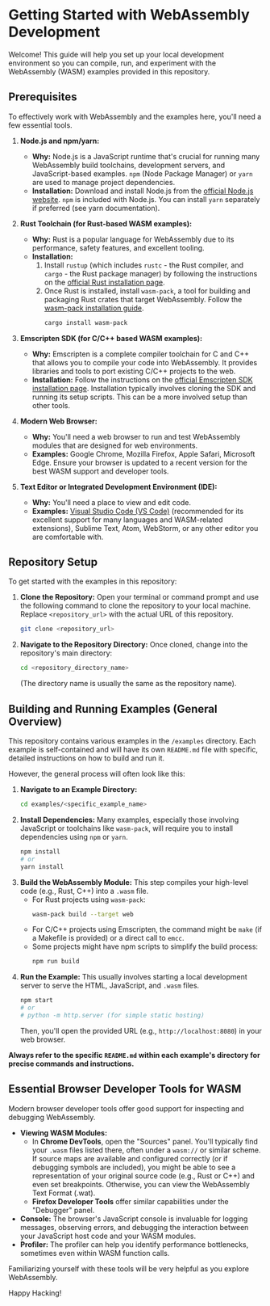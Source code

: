 # Getting Started with WebAssembly Development

Welcome! This guide will help you set up your local development environment so you can compile, run, and experiment with the WebAssembly (WASM) examples provided in this repository.

## Prerequisites

To effectively work with WebAssembly and the examples here, you'll need a few essential tools.

1.  **Node.js and npm/yarn:**
    *   **Why:** Node.js is a JavaScript runtime that's crucial for running many WebAssembly build toolchains, development servers, and JavaScript-based examples. `npm` (Node Package Manager) or `yarn` are used to manage project dependencies.
    *   **Installation:** Download and install Node.js from the [official Node.js website](https://nodejs.org/). `npm` is included with Node.js. You can install `yarn` separately if preferred (see yarn documentation).

2.  **Rust Toolchain (for Rust-based WASM examples):**
    *   **Why:** Rust is a popular language for WebAssembly due to its performance, safety features, and excellent tooling.
    *   **Installation:**
        1.  Install `rustup` (which includes `rustc` - the Rust compiler, and `cargo` - the Rust package manager) by following the instructions on the [official Rust installation page](https://www.rust-lang.org/tools/install).
        2.  Once Rust is installed, install `wasm-pack`, a tool for building and packaging Rust crates that target WebAssembly. Follow the [wasm-pack installation guide](https://rustwasm.github.io/wasm-pack/installer/).
            ```bash
            cargo install wasm-pack
            ```

3.  **Emscripten SDK (for C/C++ based WASM examples):**
    *   **Why:** Emscripten is a complete compiler toolchain for C and C++ that allows you to compile your code into WebAssembly. It provides libraries and tools to port existing C/C++ projects to the web.
    *   **Installation:** Follow the instructions on the [official Emscripten SDK installation page](https://emscripten.org/docs/getting_started/downloads.html). Installation typically involves cloning the SDK and running its setup scripts. This can be a more involved setup than other tools.

4.  **Modern Web Browser:**
    *   **Why:** You'll need a web browser to run and test WebAssembly modules that are designed for web environments.
    *   **Examples:** Google Chrome, Mozilla Firefox, Apple Safari, Microsoft Edge. Ensure your browser is updated to a recent version for the best WASM support and developer tools.

5.  **Text Editor or Integrated Development Environment (IDE):**
    *   **Why:** You'll need a place to view and edit code.
    *   **Examples:** [Visual Studio Code (VS Code)](https://code.visualstudio.com/) (recommended for its excellent support for many languages and WASM-related extensions), Sublime Text, Atom, WebStorm, or any other editor you are comfortable with.

## Repository Setup

To get started with the examples in this repository:

1.  **Clone the Repository:**
    Open your terminal or command prompt and use the following command to clone the repository to your local machine. Replace `<repository_url>` with the actual URL of this repository.
    ```bash
    git clone <repository_url>
    ```
2.  **Navigate to the Repository Directory:**
    Once cloned, change into the repository's main directory:
    ```bash
    cd <repository_directory_name>
    ```
    (The directory name is usually the same as the repository name).

## Building and Running Examples (General Overview)

This repository contains various examples in the `/examples` directory. Each example is self-contained and will have its own `README.md` file with specific, detailed instructions on how to build and run it.

However, the general process will often look like this:

1.  **Navigate to an Example Directory:**
    ```bash
    cd examples/<specific_example_name>
    ```
2.  **Install Dependencies:**
    Many examples, especially those involving JavaScript or toolchains like `wasm-pack`, will require you to install dependencies using `npm` or `yarn`.
    ```bash
    npm install
    # or
    yarn install
    ```
3.  **Build the WebAssembly Module:**
    This step compiles your high-level code (e.g., Rust, C++) into a `.wasm` file.
    *   For Rust projects using `wasm-pack`:
        ```bash
        wasm-pack build --target web
        ```
    *   For C/C++ projects using Emscripten, the command might be `make` (if a Makefile is provided) or a direct call to `emcc`.
    *   Some projects might have npm scripts to simplify the build process:
        ```bash
        npm run build
        ```
4.  **Run the Example:**
    This usually involves starting a local development server to serve the HTML, JavaScript, and `.wasm` files.
    ```bash
    npm start
    # or
    # python -m http.server (for simple static hosting)
    ```
    Then, you'll open the provided URL (e.g., `http://localhost:8080`) in your web browser.

**Always refer to the specific `README.md` within each example's directory for precise commands and instructions.**

## Essential Browser Developer Tools for WASM

Modern browser developer tools offer good support for inspecting and debugging WebAssembly.

*   **Viewing WASM Modules:**
    *   In **Chrome DevTools**, open the "Sources" panel. You'll typically find your `.wasm` files listed there, often under a `wasm://` or similar scheme. If source maps are available and configured correctly (or if debugging symbols are included), you might be able to see a representation of your original source code (e.g., Rust or C++) and even set breakpoints. Otherwise, you can view the WebAssembly Text Format (.wat).
    *   **Firefox Developer Tools** offer similar capabilities under the "Debugger" panel.
*   **Console:** The browser's JavaScript console is invaluable for logging messages, observing errors, and debugging the interaction between your JavaScript host code and your WASM modules.
*   **Profiler:** The profiler can help you identify performance bottlenecks, sometimes even within WASM function calls.

Familiarizing yourself with these tools will be very helpful as you explore WebAssembly.

Happy Hacking!
